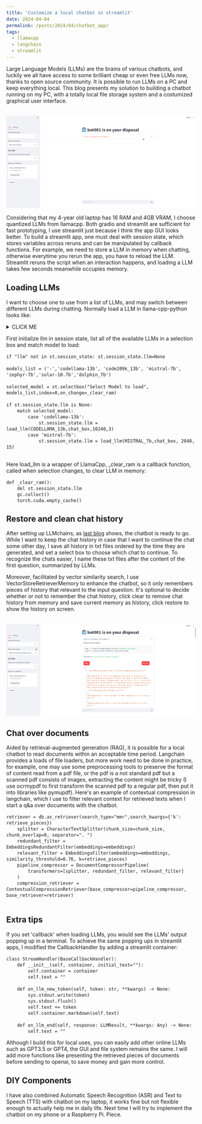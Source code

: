 ```yaml
---
title: 'Customize a local chatbot in streamlit'
date: 2024-04-04
permalink: /posts/2024/04/chatbot_app/
tags:
  - llamacpp
  - langchain
  - streamlit
---
```


Large Language Models (LLMs) are the brains of various chatbots, and luckily we all have access to some brilliant cheap or even free LLMs now, thanks to open source community. It is possible to run LLMs on a PC and keep everything local. This blog presents my solution to building a chatbot running on my PC, with a totally local file storage system and a costumized graphical user interface.

<br>
<img src='/images/img/chatbot/chatbot_gui.png',alt="gui">
<br>

Considering that my 4-year old laptop has 16 RAM and 4GB VRAM, I choose quantized LLMs from llamacpp. Both gradio and streamlit are sufficient for fast prototyping, I use streamlit just because I think the app GUI looks better. To build a streamlit app, one must deal with session state, which stores variables across reruns and  can be manipulated by callback functions. For example, we need to store a LLM in memory when chatting, otherwise everytime you rerun the app, you have to reload the LLM. Streamlit reruns the script when an interaction happens, and loading a LLM takes few seconds meanwhile occupies memory. <br>

Loading LLMs
------
I want to choose one to use from a list of LLMs, and may switch between different LLMs during chatting. Normally load a LLM in llama-cpp-python looks like:

<details><summary>CLICK ME</summary>

<pre><code class="python">llm = LlamaCpp(model_path=llm_path, 
             n_threads=n_threads,
             max_tokens=1024, 
             n_ctx=n_ctx, 
             n_batch=256, 
             n_gpu_layers=n_gpu, # if offload GPU
             callback_manager=CallbackManager)
</code></pre>
</details>

First initialize llm in session state, list all of the available LLMs in a selection box and match model to load:

<pre><code class="python">if "llm" not in st.session_state: st.session_state.llm=None

models_list = ('-','codellama-13b', 'code209k_13b', 'mistral-7b', 'zephyr-7b','solar-10.7b','dolphin_7b')

selected_model = st.selectbox("Select Model to load", models_list,index=0,on_change=_clear_ram)

if st.session_state.llm is None:     
    match selected_model:
        case 'codellama-13b':
            st.session_state.llm = load_llm(CODELLAMA_13b,chat_box,10240,3) 
        case 'mistral-7b':
            st.session_state.llm = load_llm(MISTRAL_7b,chat_box, 2048, 15) 

</code></pre>

Here load_llm is a wrapper of LlamaCpp, _clear_ram is a callback function, called when selection changes, to clear LLM in memory:

<pre><code class="python">def _clear_ram():       
    del st.session_state.llm
    gc.collect()
    torch.cuda.empty_cache()
</code></pre>

Restore and clean chat history
------

After setting up LLMchains, as [last blog](https://tengma137.github.io/posts/2023/04/chatbot/) shows, the chatbot is ready to go. While I want to keep the chat history in case that I want to continue the chat some other day, I save all history in txt files ordered by the time they are generated, and set a select box to choose which chat to continue. To recognize the chats easier, I name these txt files after the content of the first question, summarized by LLMs. 

Moreover, facilitated by vector similarity search, I use VectorStoreRetrieverMemory to enhance the chatbot, so it only remembers pieces of history that relevant to the input question. It's optional to decide whether or not to remember the chat history, click clear to remove chat history from memory and save current memory as history, click restore to show the history on screen.

<br>
<img src='/images/img/chatbot/rag.png',alt="rag">
<br>

Chat over documents
------

Aided by retrieval-augmented generation (RAG), it is possible for a local chatbot to read documents within an acceptable time period. Langchain provides a loads of file loaders, but more work need to be done in practice, for example, one may use some preprocessing tools to preserve the format of content read from a pdf file, or the pdf is a not standard pdf but a scanned pdf consists of images, extracting the content might be tricky (I use ocrmypdf to first transform the scanned pdf to a regular pdf, then put it into libraries like pymupdf). Here's an example of contextual compression in langchain, which I use to filter relevant context for retrieved texts when I start a q&a over documents with the chatbot.

<pre><code class="python">retriever = db.as_retriever(search_type="mmr",search_kwargs={'k': retrieve_pieces})
    splitter = CharacterTextSplitter(chunk_size=chunk_size, chunk_overlap=0, separator=". ")
    redundant_filter = EmbeddingsRedundantFilter(embeddings=embeddings)
    relevant_filter = EmbeddingsFilter(embeddings=embeddings, similarity_threshold=0.76, k=retrieve_pieces) 
    pipeline_compressor = DocumentCompressorPipeline(
        transformers=[splitter, redundant_filter, relevant_filter]
    )
    compression_retriever = ContextualCompressionRetriever(base_compressor=pipeline_compressor, base_retriever=retriever)
    
</code></pre>

Extra tips
------

If you set 'callback' when loading LLMs, you would see the LLMs' output popping up in a terminal. To achieve the same popping ups in streamlit apps, I modified the CallbackHandler by adding a streamlit container:
<pre><code class="python">class StreamHandler(BaseCallbackHandler):
    def __init__(self, container, initial_text=""):
        self.container = container
        self.text = ""

    def on_llm_new_token(self, token: str, **kwargs) -> None:
        sys.stdout.write(token)
        sys.stdout.flush()
        self.text += token           
        self.container.markdown(self.text)

    def on_llm_end(self, response: LLMResult, **kwargs: Any) -> None:
        self.text = ""
</code></pre>

Although I build this for local uses, you can easily add other online LLMs such as GPT3.5 or GPT4, the GUI and file system remains the same. I will add more functions like presenting the retrieved pieces of documents before sending to openai, to save money and gain more control.

DIY Components
------
I have also combined Automatic Speech Recognition (ASR) and Text to Speech (TTS) with chatbot on my laptop, it works fine but not flexible enough to actually help me in daily life. Next time I will try to implement the chatbot on my phone or a Raspberry Pi. Piece.